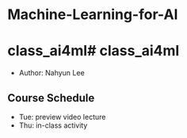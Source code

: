 # Machine-Learning-for-AI
# class_ai4ml# class_ai4ml
- Author: Nahyun Lee

## Course Schedule
- Tue: preview video lecture
- Thu: in-class activity
